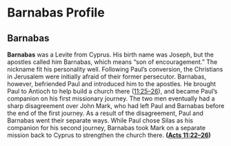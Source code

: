 # Barnabas Profile

## Barnabas

**Barnabas** was a Levite from Cyprus. His birth name was Joseph, but the apostles called him Barnabas, which means “son of encouragement.” The nickname fit his personality well. Following Paul’s conversion, the Christians in Jerusalem were initially afraid of their former persecutor. Barnabas, however, befriended Paul and introduced him to the apostles. He brought Paul to Antioch to help build a church there ([11:25–26](https://www.esv.org/Acts+11%3A25%E2%80%9326/)), and became Paul’s companion on his first missionary journey. The two men eventually had a sharp disagreement over John Mark, who had left Paul and Barnabas before the end of the first journey. As a result of the disagreement, Paul and Barnabas went their separate ways. While Paul chose Silas as his companion for his second journey, Barnabas took Mark on a separate mission back to Cyprus to strengthen the church there. **([Acts 11:22–26](https://www.esv.org/Acts+11%3A22%E2%80%9326/))**

